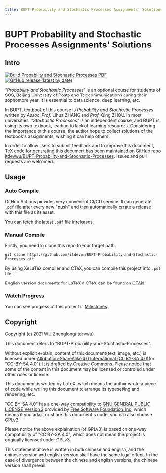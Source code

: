 ```yaml
---
title: BUPT Probability and Stochastic Processes Assignments' Solutions
---
```


# BUPT Probability and Stochastic Processes Assignments' Solutions

## Intro

[![Build Probability and Stochastic Processes PDF](https://github.com/itdevwu/BUPT-Probability-and-Stochastic-Processes/actions/workflows/main.yml/badge.svg)](https://github.com/itdevwu/BUPT-Probability-and-Stochastic-Processes/actions/workflows/main.yml)
[![GitHub release (latest by date)](https://img.shields.io/github/v/release/itdevwu/BUPT-Probability-and-Stochastic-Processes)](https://github.com/itdevwu/BUPT-Probability-and-Stochastic-Processes/releases/latest)

*"Probability and Stochastic Processes"* is an optional course for students of SCS, Beijing University of Posts and Telecommunications during their sophomore year. It is essential to data science, deep learning, etc.

In BUPT, textbook of this course is *Probability and Stochastic Processes* written by *Assoc. Prof.* Lihua ZHANG and *Prof.* Qing ZHOU. In most universities, *"Stochastic Processes"* is an independent course, and BUPT is using its own textbook, leading to lack of learning resources. Considering the importance of this course, the author hope to collect solutions of the textbook's assignments, wishing it can help others.

In order to allow users to submit feedback and to improve this document, TeX code for generating this document has been maintained on GitHub repo [itdevwu/BUPT-Probability-and-Stochastic-Processes](https://github.com/itdevwu/BUPT-Probability-and-Stochastic-Processes). Issues and pull requests are welcomed.

## Usage

### Auto Compile

GitHub Actions provides very convenient CI/CD service. It can generate ```.pdf``` file after every new "push" and then automatically create a release with this file as its asset.

You can fetch the latest ```.pdf``` file in[releases](https://github.com/itdevwu/BUPT-Probability-and-Stochastic-Processes/releases/latest).

### Manual Compile

Firstly, you need to clone this repo to your target path.

```
git clone https://github.com/itdevwu/BUPT-Probability-and-Stochastic-Processes.git
```

By using XeLaTeX compiler and CTeX, you can compile this project into ```.pdf``` file.

English version documents for LaTeX & CTeX can be found on [CTAN](https://www.ctan.org/)

### Watch Progress

You can see progress of this project in [Milestones](https://github.com/itdevwu/BUPT-Probability-and-Stochastic-Processes/milestones).

## Copyright

Copyright (c) 2021 WU Zhenglong(itdevwu)

This document refers to "BUPT-Probability-and-Stochastic-Processes".

Without explicit explain, content of this document(text, image, etc.) is licensed under [Attribution-ShareAlike 4.0 International (CC BY-SA 4.0)](https://creativecommons.org/licenses/by-sa/4.0/deed.en)(or "CC-BY-SA 4.0"). It is drafted by Creative Commons. Please notice that some of the content in this document may be licensed or controled under other rules or license.

This document is written by LaTeX, which means the author wrote a piece of code while writing this document to arrange its typesetting and rendering, etc.

"CC BY-SA 4.0" has a one-way compatibility to [GNU GENERAL PUBLIC LICENSE Version 3](https://www.gnu.org/licenses/gpl-3.0.html) provided by [Free Software Foundation, Inc](https://www.fsf.org/), which means if you adapt or share this document's code, you can also choose GPLv3.

Please notice the above explaination (of GPLv3) is based on one-way compatibility of "CC BY-SA 4.0", which does not mean this project is originally licensed under GPLv3.

This statement above is written in both chinese and english, and the chinese version and english version shall have the same legal effect. In the case of divergence between the chinese and english versions, the chinese version shall prevail.